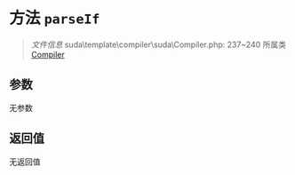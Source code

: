 # 方法 `parseIf`

> *文件信息* suda\template\compiler\suda\Compiler.php: 237~240
> 所属类 [Compiler](../Compiler.md)




## 参数


无参数


## 返回值

无返回值

